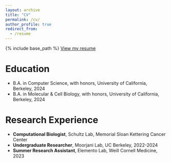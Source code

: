 ```yaml
---
layout: archive
title: "CV"
permalink: /cv/
author_profile: true
redirect_from:
  - /resume
---
```


{% include base_path %}
[View my resume](/files/Jierui_resume_240305.pdf)

Education 
======
* B.A. in Computer Science, with honors, University of California, Berkeley, 2024 
* B.A. in Molecular & Cell Biology, with honors, University of California, Berkeley, 2024  

Research Experience
======
* **Computational Biologist**, Schultz Lab, Memorial Sloan Kettering Cancer Center
* **Undergraduate Researcher**, Moorjani Lab, UC Berkeley, 2022-2024
* **Summer Research Assistant**, Elemento Lab, Weill Cornell Medicine, 2023

<!-- Education
======
* Ph.D in Version Control Theory, GitHub University, 2018 (expected)
* M.S. in Jekyll, GitHub University, 2014
* B.S. in GitHub, GitHub University, 2012

Work experience
======
* Spring 2024: Academic Pages Collaborator
  * Github University
  * Duties includes: Updates and improvements to template
  * Supervisor: The Users

* Fall 2015: Research Assistant
  * Github University
  * Duties included: Merging pull requests
  * Supervisor: Professor Hub

* Summer 2015: Research Assistant
  * Github University
  * Duties included: Tagging issues
  * Supervisor: Professor Git
  
Skills
======
* Skill 1
* Skill 2
  * Sub-skill 2.1
  * Sub-skill 2.2
  * Sub-skill 2.3
* Skill 3

Publications
======
  <ul>{% for post in site.publications reversed %}
    {% include archive-single-cv.html %}
  {% endfor %}</ul>
  
Talks
======
  <ul>{% for post in site.talks reversed %}
    {% include archive-single-talk-cv.html  %}
  {% endfor %}</ul>
  
Teaching
======
  <ul>{% for post in site.teaching reversed %}
    {% include archive-single-cv.html %}
  {% endfor %}</ul>
  
Service and leadership
======
* Currently signed in to 43 different slack teams -->
